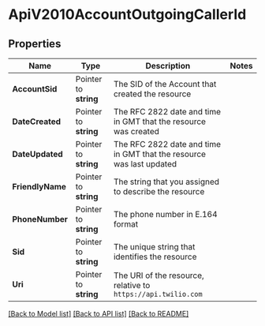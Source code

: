 # ApiV2010AccountOutgoingCallerId

## Properties
Name | Type | Description | Notes
------------ | ------------- | ------------- | -------------
**AccountSid** | Pointer to **string** | The SID of the Account that created the resource |
**DateCreated** | Pointer to **string** | The RFC 2822 date and time in GMT that the resource was created |
**DateUpdated** | Pointer to **string** | The RFC 2822 date and time in GMT that the resource was last updated |
**FriendlyName** | Pointer to **string** | The string that you assigned to describe the resource |
**PhoneNumber** | Pointer to **string** | The phone number in E.164 format |
**Sid** | Pointer to **string** | The unique string that identifies the resource |
**Uri** | Pointer to **string** | The URI of the resource, relative to `https://api.twilio.com` |

[[Back to Model list]](../README.md#documentation-for-models) [[Back to API list]](../README.md#documentation-for-api-endpoints) [[Back to README]](../README.md)


